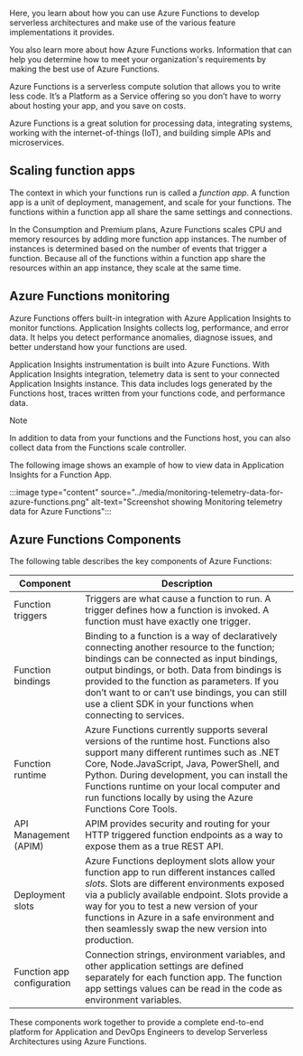 Here, you learn about how you can use Azure Functions to develop serverless architectures and make use of the various feature implementations it provides.

You also learn more about how Azure Functions works. Information that can help you determine how to meet your organization's requirements by making the best use of Azure Functions.

Azure Functions is a serverless compute solution that allows you to write less code. It’s a Platform as a Service offering so you don’t have to worry about hosting your app, and you save on costs.

Azure Functions is a great solution for processing data, integrating systems, working with the internet-of-things (IoT), and building simple APIs and microservices.

## Scaling function apps

The context in which your functions run is called a *function app*. A function app is a unit of deployment, management, and scale for your functions. The functions within a function app all share the same settings and connections.

In the Consumption and Premium plans, Azure Functions scales CPU and memory resources by adding more function app instances. The number of instances is determined based on the number of events that trigger a function. Because all of the functions within a function app share the resources within an app instance, they scale at the same time.

## Azure Functions monitoring

Azure Functions offers built-in integration with Azure Application Insights to monitor functions. Application Insights collects log, performance, and error data. It helps you detect performance anomalies, diagnose issues, and better understand how your functions are used.

Application Insights instrumentation is built into Azure Functions. With Application Insights integration, telemetry data is sent to your connected Application Insights instance. This data includes logs generated by the Functions host, traces written from your functions code, and performance data.

> [!NOTE]
> In addition to data from your functions and the Functions host, you can also collect data from the Functions scale controller.

The following image shows an example of how to view data in Application Insights for a Function App.

:::image type="content" source="../media/monitoring-telemetry-data-for-azure-functions.png" alt-text="Screenshot showing Monitoring telemetry data for Azure Functions":::

## Azure Functions Components

The following table describes the key components of Azure Functions:

| Component                  | Description                                                                                                                                                                                                                                                                                                                                                                       |
| -------------------------- | --------------------------------------------------------------------------------------------------------------------------------------------------------------------------------------------------------------------------------------------------------------------------------------------------------------------------------------------------------------------------------- |
| Function triggers          | Triggers are what cause a function to run. A trigger defines how a function is invoked. A function must have exactly one trigger.                                                                                                                                                                                                                                              |
| Function bindings          | Binding to a function is a way of declaratively connecting another resource to the function; bindings can be connected as input bindings, output bindings, or both. Data from bindings is provided to the function as parameters. If you don’t want to or can’t use bindings, you can still use a client SDK in your functions when connecting to services. |
| Function runtime           | Azure Functions currently supports several versions of the runtime host. Functions also support many different runtimes such as .NET Core, Node.JavaScript, Java, PowerShell, and Python. During development, you can install the Functions runtime on your local computer and run functions locally by using the Azure Functions Core Tools.                                              |
| API Management (APIM)      | APIM provides security and routing for your HTTP triggered function endpoints as a way to expose them as a true REST API.                                                |
| Deployment slots           | Azure Functions deployment slots allow your function app to run different instances called *slots*. Slots are different environments exposed via a publicly available endpoint. Slots provide a way for you to test a new version of your functions in Azure in a safe environment and then seamlessly swap the new version into production.                                         |
| Function app configuration | Connection strings, environment variables, and other application settings are defined separately for each function app. The function app settings values can be read in the code as environment variables.          |

These components work together to provide a complete end-to-end platform for Application and DevOps Engineers to develop Serverless Architectures using Azure Functions.

